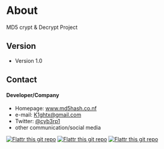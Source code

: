 # About
MD5 crypt &amp; Decrypt Project

## Version 
* Version 1.0

## Contact
#### Developer/Company
* Homepage: www.md5hash.co.nf
* e-mail: K1ghtx@gmail.com 
* Twitter: [@cyb3rp1](https://twitter.com/cyb3rp1 "twitterhandle on twitter")
* other communication/social media


[![Flattr this git repo](http://api.flattr.com/button/flattr-badge-large.png)](http://md5hash.co.nf) 
[![Flattr this git repo](https://cdn4.iconfinder.com/data/icons/social-network-icons-color-2/1024/fb-24.png)](https://www.facebook.com/Benhabielmahdi) 
[![Flattr this git repo](https://cdn4.iconfinder.com/data/icons/social-network-icons-color-2/1024/twitter-24.png)](https://twitter.com/cyb3rp1) 
